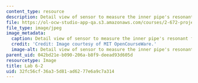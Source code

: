 ```yaml
---
content_type: resource
description: Detail view of sensor to measure the inner pipe's resonant frequency.
file: https://ol-ocw-studio-app-qa.s3.amazonaws.com/courses/2-672-project-laboratory-spring-2009/32fc56cf36a35d81ad6277e6a9c7a314_lab6-2.jpg
file_type: image/jpeg
image_metadata:
  caption: Detail view of sensor to measure the inner pipe's resonant frequency.
  credit: 'Credit: Image courtesy of MIT OpenCourseWare.'
  image-alt: Detail view of sensor to measure the inner pipe's resonant frequency.
parent_uid: 042bd21e-b090-206a-b8f9-deead93d605d
resourcetype: Image
title: Lab 6-2
uid: 32fc56cf-36a3-5d81-ad62-77e6a9c7a314
---
```


